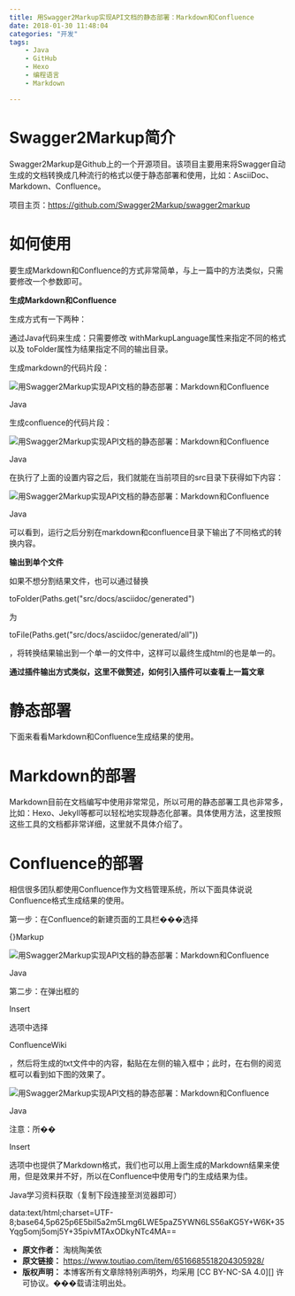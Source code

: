 ```yaml
---
title: 用Swagger2Markup实现API文档的静态部署：Markdown和Confluence
date: 2018-01-30 11:48:04
categories: "开发"
tags:
	- Java
	- GitHub
	- Hexo
	- 编程语言
	- Markdown

---
```


# Swagger2Markup简介 #

Swagger2Markup是Github上的一个开源项目。该项目主要用来将Swagger自动生成的文档转换成几种流行的格式以便于静态部署和使用，比如：AsciiDoc、Markdown、Confluence。

项目主页：https://github.com/Swagger2Markup/swagger2markup

# 如何使用 #

要生成Markdown和Confluence的方式非常简单，与上一篇中的方法类似，只需要修改一个参数即可。

**生成Markdown和Confluence**

生成方式有一下两种：

通过Java代码来生成：只需要修改 withMarkupLanguage属性来指定不同的格式以及 toFolder属性为结果指定不同的输出目录。

生成markdown的代码片段：

![用Swagger2Markup实现API文档的静态部署：Markdown和Confluence][Swagger2Markup_API_Markdown_Confluence]

Java

生成confluence的代码片段：

![用Swagger2Markup实现API文档的静态部署：Markdown和Confluence][Swagger2Markup_API_Markdown_Confluence 1]

Java

在执行了上面的设置内容之后，我们就能在当前项目的src目录下获得如下内容：

![用Swagger2Markup实现API文档的静态部署：Markdown和Confluence][Swagger2Markup_API_Markdown_Confluence 2]

Java

可以看到，运行之后分别在markdown和confluence目录下输出了不同格式的转换内容。

**输出到单个文件**

如果不想分割结果文件，也可以通过替换

toFolder(Paths.get("src/docs/asciidoc/generated")

为

toFile(Paths.get("src/docs/asciidoc/generated/all"))

，将转换结果输出到一个单一的文件中，这样可以最终生成html的也是单一的。

**通过插件输出方式类似，这里不做赘述，如何引入插件可以查看上一篇文章**

# 静态部署 #

下面来看看Markdown和Confluence生成结果的使用。

# Markdown的部署 #

Markdown目前在文档编写中使用非常常见，所以可用的静态部署工具也非常多，比如：Hexo、Jekyll等都可以轻松地实现静态化部署。具体使用方法，这里按照这些工具的文档都非常详细，这里就不具体介绍了。

# Confluence的部署 #

相信很多团队都使用Confluence作为文档管理系统，所以下面具体说说Confluence格式生成结果的使用。

第一步：在Confluence的新建页面的工具栏���选择

\{\}Markup

![用Swagger2Markup实现API文档的静态部署：Markdown和Confluence][Swagger2Markup_API_Markdown_Confluence 3]

Java

第二步：在弹出框的

Insert

选项中选择

ConfluenceWiki

，然后将生成的txt文件中的内容，黏贴在左侧的输入框中；此时，在右侧的阅览框可以看到如下图的效果了。

![用Swagger2Markup实现API文档的静态部署：Markdown和Confluence][Swagger2Markup_API_Markdown_Confluence 4]

Java

注意：所��

Insert

选项中也提供了Markdown格式，我们也可以用上面生成的Markdown结果来使用，但是效果并不好，所以在Confluence中使用专门的生成结果为佳。

Java学习资料获取（复制下段连接至浏览器即可）

data:text/html;charset=UTF-8;base64,5p625p6E5biI5a2m5Lmg6LWE5paZ5YWN6LS56aKG5Y+W6K+35Yqg5omj5omj5Y+35pivMTAxODkyNTc4MA==


[Swagger2Markup_API_Markdown_Confluence]: /pro/os/crawler/YVJI-7JYI-VR3Q.jpg
[Swagger2Markup_API_Markdown_Confluence 1]: /pro/os/crawler/FQA6-N2VB-AMAF.jpg
[Swagger2Markup_API_Markdown_Confluence 2]: /pro/os/crawler/ZIRI-2YRA-6FAZ.jpg
[Swagger2Markup_API_Markdown_Confluence 3]: /pro/os/crawler/UNIV-JBYA-ZUJZ.jpg
[Swagger2Markup_API_Markdown_Confluence 4]: /pro/os/crawler/BZVY-JQZR-BIFI.jpg
 *  **原文作者：** 淘桃陶美依
 *  **原文链接：** https://www.toutiao.com/item/6516685518204305928/
 *  **版权声明：** 本博客所有文章除特别声明外，均采用 [CC BY-NC-SA 4.0][] 许可协议。���载请注明出处。